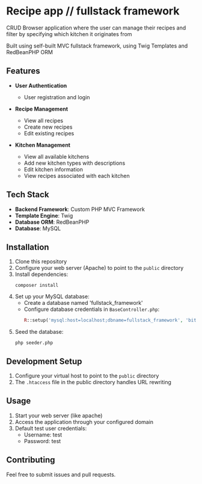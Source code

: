 # Recipe app // fullstack framework
CRUD Browser application where the user can manage their recipes and filter by specifying which kitchen it originates from

Built using self-built MVC fullstack framework, using Twig Templates and RedBeanPHP ORM

## Features
- __User Authentication__
  - User registration and login

- __Recipe Management__
  - View all recipes
  - Create new recipes
  - Edit existing recipes

- __Kitchen Management__
  - View all available kitchens
  - Add new kitchen types with descriptions
  - Edit kitchen information
  - View recipes associated with each kitchen

## Tech Stack
- __Backend Framework__: Custom PHP MVC Framework
- __Template Engine__: Twig
- __Database ORM__: RedBeanPHP
- __Database__: MySQL

## Installation
1. Clone this repository
2. Configure your web server (Apache) to point to the `public` directory
3. Install dependencies:
   ```
   composer install
   ```
4. Set up your MySQL database:
   - Create a database named 'fullstack_framework'
   - Configure database credentials in `BaseController.php`:
     ```php
     R::setup('mysql:host=localhost;dbname=fullstack_framework', 'bit_academy', 'bit_academy');
     ```
5. Seed the database:
    ```
    php seeder.php
    ```

## Development Setup
1. Configure your virtual host to point to the `public` directory
2. The `.htaccess` file in the public directory handles URL rewriting

## Usage
1. Start your web server (like apache)
2. Access the application through your configured domain
3. Default test user credentials:
    - Username: test
    - Password: test


## Contributing
Feel free to submit issues and pull requests.